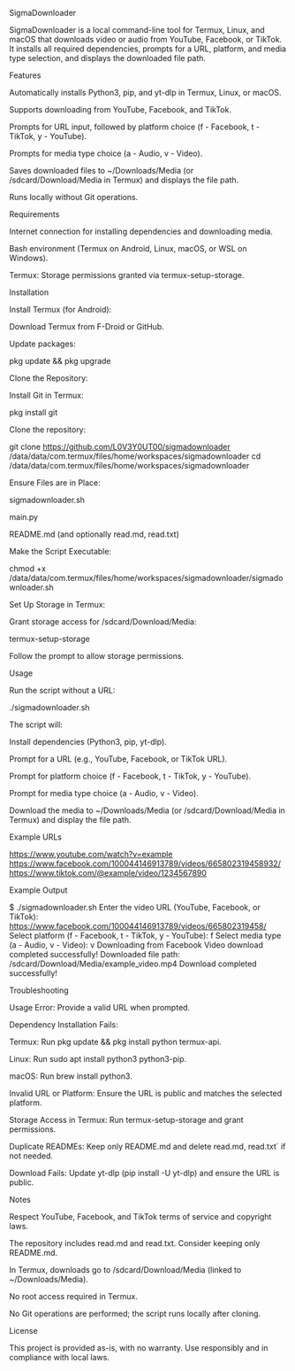 SigmaDownloader

SigmaDownloader is a local command-line tool for Termux, Linux, and macOS that downloads video or audio from YouTube, Facebook, or TikTok. It installs all required dependencies, prompts for a URL, platform, and media type selection, and displays the downloaded file path.

Features





Automatically installs Python3, pip, and yt-dlp in Termux, Linux, or macOS.



Supports downloading from YouTube, Facebook, and TikTok.



Prompts for URL input, followed by platform choice (f - Facebook, t - TikTok, y - YouTube).



Prompts for media type choice (a - Audio, v - Video).



Saves downloaded files to ~/Downloads/Media (or /sdcard/Download/Media in Termux) and displays the file path.



Runs locally without Git operations.

Requirements





Internet connection for installing dependencies and downloading media.



Bash environment (Termux on Android, Linux, macOS, or WSL on Windows).



Termux: Storage permissions granted via termux-setup-storage.

Installation





Install Termux (for Android):





Download Termux from F-Droid or GitHub.



Update packages:

pkg update && pkg upgrade



Clone the Repository:





Install Git in Termux:

pkg install git



Clone the repository:

git clone https://github.com/L0V3Y0UT00/sigmadownloader /data/data/com.termux/files/home/workspaces/sigmadownloader
cd /data/data/com.termux/files/home/workspaces/sigmadownloader



Ensure Files are in Place:





sigmadownloader.sh



main.py



README.md (and optionally read.md, read.txt)



Make the Script Executable:

chmod +x /data/data/com.termux/files/home/workspaces/sigmadownloader/sigmadownloader.sh



Set Up Storage in Termux:





Grant storage access for /sdcard/Download/Media:

termux-setup-storage



Follow the prompt to allow storage permissions.

Usage

Run the script without a URL:

./sigmadownloader.sh

The script will:





Install dependencies (Python3, pip, yt-dlp).



Prompt for a URL (e.g., YouTube, Facebook, or TikTok URL).



Prompt for platform choice (f - Facebook, t - TikTok, y - YouTube).



Prompt for media type choice (a - Audio, v - Video).



Download the media to ~/Downloads/Media (or /sdcard/Download/Media in Termux) and display the file path.

Example URLs

https://www.youtube.com/watch?v=example
https://www.facebook.com/100044146913789/videos/665802319458932/
https://www.tiktok.com/@example/video/1234567890

Example Output

$ ./sigmadownloader.sh
Enter the video URL (YouTube, Facebook, or TikTok):
https://www.facebook.com/100044146913789/videos/665802319458/
Select platform (f - Facebook, t - TikTok, y - YouTube):
f
Select media type (a - Audio, v - Video):
v
Downloading from Facebook
Video download completed successfully!
Downloaded file path: /sdcard/Download/Media/example_video.mp4
Download completed successfully!

Troubleshooting





Usage Error: Provide a valid URL when prompted.



Dependency Installation Fails:





Termux: Run pkg update && pkg install python termux-api.



Linux: Run sudo apt install python3 python3-pip.



macOS: Run brew install python3.



Invalid URL or Platform: Ensure the URL is public and matches the selected platform.



Storage Access in Termux: Run termux-setup-storage and grant permissions.



Duplicate READMEs: Keep only README.md and delete read.md, read.txt` if not needed.



Download Fails: Update yt-dlp (pip install -U yt-dlp) and ensure the URL is public.

Notes





Respect YouTube, Facebook, and TikTok terms of service and copyright laws.



The repository includes read.md and read.txt. Consider keeping only README.md.



In Termux, downloads go to /sdcard/Download/Media (linked to ~/Downloads/Media).



No root access required in Termux.



No Git operations are performed; the script runs locally after cloning.

License

This project is provided as-is, with no warranty. Use responsibly and in compliance with local laws.